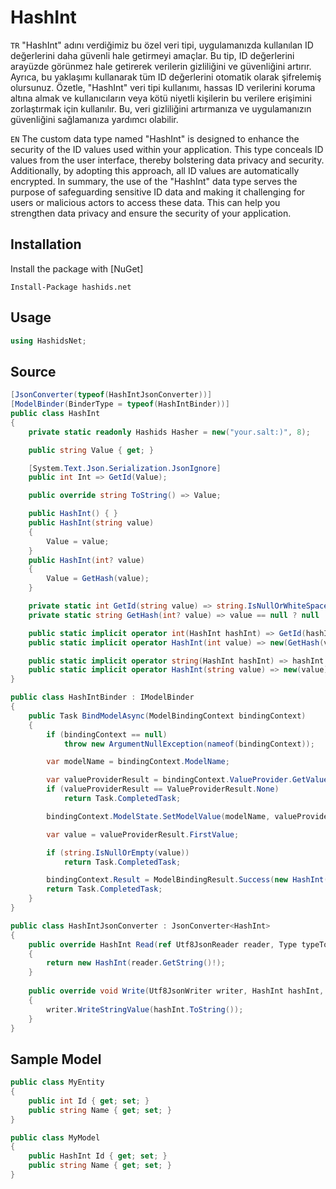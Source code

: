 # HashInt

`TR` "HashInt" adını verdiğimiz bu özel veri tipi, uygulamanızda kullanılan ID değerlerini daha güvenli hale getirmeyi amaçlar. Bu tip, ID değerlerini arayüzde görünmez hale getirerek verilerin gizliliğini ve güvenliğini artırır. Ayrıca, bu yaklaşımı kullanarak tüm ID değerlerini otomatik olarak şifrelemiş olursunuz.
Özetle, "HashInt" veri tipi kullanımı, hassas ID verilerini koruma altına almak ve kullanıcıların veya kötü niyetli kişilerin bu verilere erişimini zorlaştırmak için kullanılır. Bu, veri gizliliğini artırmanıza ve uygulamanızın güvenliğini sağlamanıza yardımcı olabilir.

`EN` The custom data type named "HashInt" is designed to enhance the security of the ID values used within your application. This type conceals ID values from the user interface, thereby bolstering data privacy and security. Additionally, by adopting this approach, all ID values are automatically encrypted.
In summary, the use of the "HashInt" data type serves the purpose of safeguarding sensitive ID data and making it challenging for users or malicious actors to access these data. This can help you strengthen data privacy and ensure the security of your application.

## Installation

Install the package with [NuGet]

    Install-Package hashids.net

## Usage

```C#
using HashidsNet;
```



## Source

```csharp
[JsonConverter(typeof(HashIntJsonConverter))]
[ModelBinder(BinderType = typeof(HashIntBinder))]
public class HashInt
{
    private static readonly Hashids Hasher = new("your.salt:)", 8);

    public string Value { get; }

    [System.Text.Json.Serialization.JsonIgnore]
    public int Int => GetId(Value);

    public override string ToString() => Value;

    public HashInt() { }
    public HashInt(string value)
    {
        Value = value;
    }
    public HashInt(int? value)
    {
        Value = GetHash(value);
    }

    private static int GetId(string value) => string.IsNullOrWhiteSpace(value) ? 0 : Hasher.DecodeSingle(value);
    private static string GetHash(int? value) => value == null ? null : Hasher.Encode(value.Value);

    public static implicit operator int(HashInt hashInt) => GetId(hashInt?.Value);
    public static implicit operator HashInt(int value) => new(GetHash(value));

    public static implicit operator string(HashInt hashInt) => hashInt.Value;
    public static implicit operator HashInt(string value) => new(value);
}

public class HashIntBinder : IModelBinder
{
    public Task BindModelAsync(ModelBindingContext bindingContext)
    {
        if (bindingContext == null)
            throw new ArgumentNullException(nameof(bindingContext));

        var modelName = bindingContext.ModelName;

        var valueProviderResult = bindingContext.ValueProvider.GetValue(modelName);
        if (valueProviderResult == ValueProviderResult.None)
            return Task.CompletedTask;

        bindingContext.ModelState.SetModelValue(modelName, valueProviderResult);

        var value = valueProviderResult.FirstValue;

        if (string.IsNullOrEmpty(value))
            return Task.CompletedTask;

        bindingContext.Result = ModelBindingResult.Success(new HashInt(value));
        return Task.CompletedTask;
    }
}

public class HashIntJsonConverter : JsonConverter<HashInt>
{
    public override HashInt Read(ref Utf8JsonReader reader, Type typeToConvert, JsonSerializerOptions options)
    {
        return new HashInt(reader.GetString()!);
    }
    
    public override void Write(Utf8JsonWriter writer, HashInt hashInt, JsonSerializerOptions options)
    {
        writer.WriteStringValue(hashInt.ToString());
    }
}
```



## Sample Model

```C#
public class MyEntity
{
    public int Id { get; set; }
    public string Name { get; set; }
}

public class MyModel
{
    public HashInt Id { get; set; }
    public string Name { get; set; }
}
```
